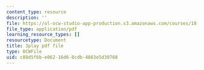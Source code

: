 ```yaml
---
content_type: resource
description: ''
file: https://ol-ocw-studio-app-production.s3.amazonaws.com/courses/18-01sc-single-variable-calculus-fall-2010/c88d5f6be06216d68cdb4863e5d30768_4Q37iOyBq44.pdf
file_type: application/pdf
learning_resource_types: []
resourcetype: Document
title: 3play pdf file
type: OCWFile
uid: c88d5f6b-e062-16d6-8cdb-4863e5d30768
---
```

